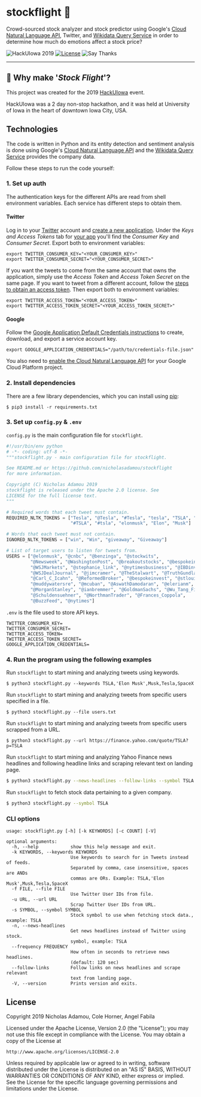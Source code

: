 # stockflight 🛫

Crowd-sourced stock analyzer and stock predictor using Google's [Cloud Natural Language API](https://cloud.google.com/natural-language/), Twitter, and [Wikidata Query Service](https://query.wikidata.org/) in order to determine how much do emotions affect a stock price?

![HackUIowa 2019](https://img.shields.io/badge/hackathon-HackUIowa%202019-yellow)
[![License](https://img.shields.io/github/license/nicholasadamou/stockflight.svg?label=License&maxAge=86400)](./LICENSE)
![Say Thanks](https://img.shields.io/badge/say-thanks-ff69b4.svg)

---

## 🤔 Why make '_Stock Flight_'?

This project was created for the 2019 [HackUIowa](https://hackuiowa-2019.devpost.com/) event. 

HackUIowa was a 2 day non-stop hackathon, and it was held at University of Iowa in the heart of downtown Iowa City, USA.

## Technologies

The code is written in Python and its entity detection and sentiment analysis is
done using Google's [Cloud Natural Language API](https://cloud.google.com/natural-language/) and the
[Wikidata Query Service](https://query.wikidata.org/) provides the company data.

Follow these steps to run the code yourself:

### 1. Set up auth

The authentication keys for the different APIs are read from shell environment
variables. Each service has different steps to obtain them.

#### Twitter

Log in to your [Twitter](https://twitter.com/) account and
[create a new application](https://apps.twitter.com/app/new). Under the *Keys
and Access Tokens* tab for [your app](https://apps.twitter.com/) you'll find
the *Consumer Key* and *Consumer Secret*. Export both to environment variables:

```shell
export TWITTER_CONSUMER_KEY="<YOUR_CONSUMER_KEY>"
export TWITTER_CONSUMER_SECRET="<YOUR_CONSUMER_SECRET>"
```

If you want the tweets to come from the same account that owns the application,
simply use the *Access Token* and *Access Token Secret* on the same page. If
you want to tweet from a different account, follow the
[steps to obtain an access token](https://dev.twitter.com/oauth/overview). Then
export both to environment variables:


```shell
export TWITTER_ACCESS_TOKEN="<YOUR_ACCESS_TOKEN>"
export TWITTER_ACCESS_TOKEN_SECRET="<YOUR_ACCESS_TOKEN_SECRET>"
```

#### Google

Follow the
[Google Application Default Credentials instructions](https://developers.google.com/identity/protocols/application-default-credentials#howtheywork)
to create, download, and export a service account key.

```shell
export GOOGLE_APPLICATION_CREDENTIALS="/path/to/credentials-file.json"
```

You also need to [enable the Cloud Natural Language API](https://cloud.google.com/natural-language/docs/getting-started#set_up_your_project)
for your Google Cloud Platform project.

### 2. Install dependencies

There are a few library dependencies, which you can install using
[pip](https://pip.pypa.io/en/stable/quickstart/):

```shell
$ pip3 install -r requirements.txt
```

### 3. Set up `config.py` & `.env`

`config.py` is the main configuration file for `stockflight`. 

```python
#!/usr/bin/env python
# -*- coding: utf-8 -*-
"""stockflight.py - main configuration file for stockflight.

See README.md or https://github.com/nicholasadamou/stockflight
for more information.

Copyright (C) Nicholas Adamou 2019
stockflight is released under the Apache 2.0 license. See
LICENSE for the full license text.
"""

# Required words that each tweet must contain.
REQUIRED_NLTK_TOKENS = ["Tesla", "@Tesla", "#Tesla", "tesla", "TSLA", "tsla",
                        "#TSLA", "#tsla", "elonmusk", "Elon", "Musk"]

# Words that each tweet must not contain.
IGNORED_NLTK_TOKENS = ["win", "Win", "giveaway", "Giveaway"]

# List of target users to listen for tweets from.
USERS = ["@elonmusk", "@cnbc", "@benzinga", "@stockwits",
         "@Newsweek", "@WashingtonPost", "@breakoutstocks", "@bespokeinvest",
         "@WSJMarkets", "@stephanie_link", "@nytimesbusiness", "@IBDinvestors",
         "@WSJDealJournal", "@jimcramer", "@TheStalwart", "@TruthGundlach",
         "@Carl_C_Icahn", "@ReformedBroker", "@bespokeinvest", "@stlouisfed",
         "@muddywatersre", "@mcuban", "@AswathDamodaran", "@elerianm",
         "@MorganStanley", "@ianbremmer", "@GoldmanSachs", "@Wu_Tang_Finance",
         "@Schuldensuehner", "@NorthmanTrader", "@Frances_Coppola",
         "@BuzzFeed", "@nytimes"]
```

`.env` is the file used to store API keys.

```shell
TWITTER_CONSUMER_KEY=
TWITTER_CONSUMER_SECRET=
TWITTER_ACCESS_TOKEN=
TWITTER_ACCESS_TOKEN_SECRET=
GOOGLE_APPLICATION_CREDENTIALS=
```

### 4. Run the program using the following examples

Run `stockflight` to start mining and analyzing tweets using keywords.

```shell
$ python3 stockflight.py --keywords TSLA,'Elon Musk',Musk,Tesla,SpaceX
```

Run `stockflight` to start mining and analyzing tweets from specific users specified in a file.

```shell
$ python3 stockflight.py --file users.txt
```

Run `stockflight` to start mining and analyzing tweets from specific users scrapped from a URL.

```shell
$ python3 stockflight.py --url https://finance.yahoo.com/quote/TSLA?p=TSLA
```

Run `stockflight` to start mining and analyzing Yahoo Finance news headlines and following headline links and scraping relevant text on landing page.

```sh
$ python3 stockflight.py --news-headlines --follow-links --symbol TSLA
```

Run `stockflight` to fetch stock data pertaining to a given company.

```sh
$ python3 stockflight.py --symbol TSLA
```

### CLI options

```
usage: stockflight.py [-h] [-k KEYWORDS] [-c COUNT] [-V]

optional arguments:
  -h, --help            show this help message and exit.
  -k KEYWORDS, --keywords KEYWORDS
                        Use keywords to search for in Tweets instead of feeds.
                        Separated by comma, case insensitive, spaces are ANDs
                        commas are ORs. Example: TSLA,'Elon Musk',Musk,Tesla,SpaceX
  -f FILE, --file FILE
                        Use Twitter User IDs from file.
  -u URL, --url URL
                        Scrap Twitter User IDs from URL.
  -s SYMBOL, --symbol SYMBOL
                        Stock symbol to use when fetching stock data., example: TSLA
  -n, --news-headlines
                        Get news headlines instead of Twitter using stock.
                        symbol, example: TSLA
  --frequency FREQUENCY
                        How often in seconds to retrieve news headlines.
                        (default: 120 sec)
  --follow-links        Follow links on news headlines and scrape relevant
                        text from landing page.
  -V, --version         Prints version and exits.
  ```

## License

Copyright 2019 Nicholas Adamou, Cole Horner, Angel Fabila

Licensed under the Apache License, Version 2.0 (the "License");
you may not use this file except in compliance with the License.
You may obtain a copy of the License at

    http://www.apache.org/licenses/LICENSE-2.0

Unless required by applicable law or agreed to in writing, software
distributed under the License is distributed on an "AS IS" BASIS,
WITHOUT WARRANTIES OR CONDITIONS OF ANY KIND, either express or implied.
See the License for the specific language governing permissions and
limitations under the License.
